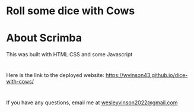 # Roll some dice with Cows

# About Scrimba

This was built with HTML CSS and some Javascript

# 

Here is the link to the deployed website: https://wvinson43.github.io/dice-with-cows/   

# 

If you have any questions, email me at wesleyvinson2022@gmail.com

